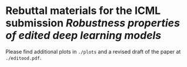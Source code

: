 # Rebuttal materials for the ICML submission *Robustness properties of edited deep learning models*

Please find additional plots in `./plots` and a revised draft of the paper at `./editood.pdf`.